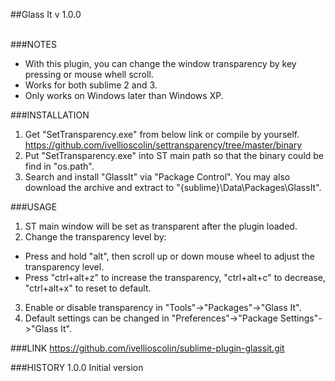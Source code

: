 ##Glass It v 1.0.0 <br/><br/>

###NOTES
- With this plugin, you can change the window transparency by key pressing or mouse whell scroll.
- Works for both sublime 2 and 3.
- Only works on Windows later than Windows XP.

###INSTALLATION
1. Get "SetTransparency.exe" from below link or compile by yourself.
https://github.com/ivellioscolin/settransparency/tree/master/binary
2. Put "SetTransparency.exe" into ST main path so that the binary could be find in "os.path".
3. Search and install "GlassIt" via "Package Control". You may also download the archive and extract to "{sublime}\Data\Packages\GlassIt".

###USAGE
1. ST main window will be set as transparent after the plugin loaded.
2. Change the transparency level by:
  - Press and hold "alt", then scroll up or down mouse wheel to adjust the transparency level.
  - Press "ctrl+alt+z" to increase the transparency, "ctrl+alt+c" to decrease, "ctrl+alt+x" to reset to default.
3. Enable or disable transparency in "Tools"->"Packages"->"Glass It".
4. Default settings can be changed in "Preferences"->"Package Settings"->"Glass It".

###LINK
https://github.com/ivellioscolin/sublime-plugin-glassit.git

###HISTORY
1.0.0 Initial version  